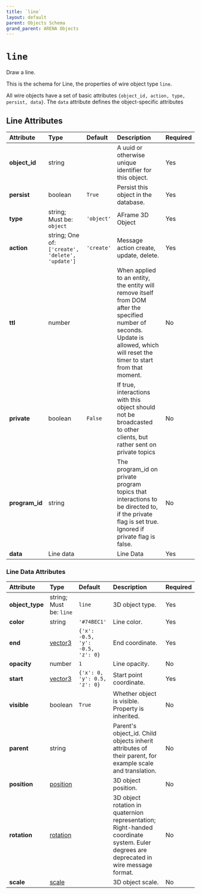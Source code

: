 ```yaml
---
title: `line`
layout: default
parent: Objects Schema
grand_parent: ARENA Objects
---
```


<!--CAUTION: This file is autogenerated from https://github.com/arenaxr/arena-schemas. Changes made here may be overwritten.-->


`line`
======


Draw a line.

This is the schema for Line, the properties of wire object type `line`.

All wire objects have a set of basic attributes ```{object_id, action, type, persist, data}```. The ```data``` attribute defines the object-specific attributes

Line Attributes
----------------

|Attribute|Type|Default|Description|Required|
| :--- | :--- | :--- | :--- | :--- |
|**object_id**|string||A uuid or otherwise unique identifier for this object.|Yes|
|**persist**|boolean|```True```|Persist this object in the database.|Yes|
|**type**|string; Must be: ```object```|```'object'```|AFrame 3D Object|Yes|
|**action**|string; One of: ```['create', 'delete', 'update']```|```'create'```|Message action create, update, delete.|Yes|
|**ttl**|number||When applied to an entity, the entity will remove itself from DOM after the specified number of seconds. Update is allowed, which will reset the timer to start from that moment.|No|
|**private**|boolean|```False```|If true, interactions with this object should not be broadcasted to other clients, but rather sent on private topics|No|
|**program_id**|string||The program_id on private program topics that interactions to be directed to, if the private flag is set true. Ignored if private flag is false.|No|
|**data**|Line data||Line Data|Yes|

### Line Data Attributes

|Attribute|Type|Default|Description|Required|
| :--- | :--- | :--- | :--- | :--- |
|**object_type**|string; Must be: ```line```|```line```|3D object type.|Yes|
|**color**|string|```'#74BEC1'```|Line color.|Yes|
|**end**|[vector3](vector3)|```{'x': -0.5, 'y': -0.5, 'z': 0}```|End coordinate.|Yes|
|**opacity**|number|```1```|Line opacity.|No|
|**start**|[vector3](vector3)|```{'x': 0, 'y': 0.5, 'z': 0}```|Start point coordinate.|Yes|
|**visible**|boolean|```True```|Whether object is visible. Property is inherited.|No|
|**parent**|string||Parent's object_id. Child objects inherit attributes of their parent, for example scale and translation.|No|
|**position**|[position](position)||3D object position.|No|
|**rotation**|[rotation](rotation)||3D object rotation in quaternion representation; Right-handed coordinate system. Euler degrees are deprecated in wire message format.|No|
|**scale**|[scale](scale)||3D object scale.|No|
